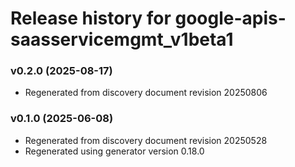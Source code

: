 # Release history for google-apis-saasservicemgmt_v1beta1

### v0.2.0 (2025-08-17)

* Regenerated from discovery document revision 20250806

### v0.1.0 (2025-06-08)

* Regenerated from discovery document revision 20250528
* Regenerated using generator version 0.18.0

